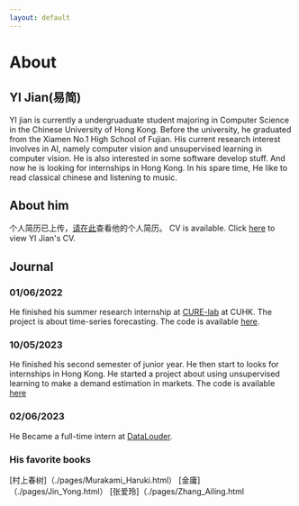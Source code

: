 ```yaml
---
layout: default
---
```

# About

## YI Jian(易简)

YI jian is currently a undergruaduate student majoring in Computer Science in the Chinese University of Hong Kong. Before the university, he graduated from the Xiamen No.1 High School of Fujian.
His current research interest involves in AI, namely computer vision and unsupervised learning in computer vision. He is also interested in some software develop stuff. And now he is looking for internships in Hong Kong.
In his spare time, He like to read classical chinese and listening to music.

## About him

个人简历已上传，[请在此](cv.pdf)查看他的个人简历。
CV is available. Click [here](cv.pdf) to view YI Jian's CV.

## Journal

### 01/06/2022

He finished his summer research internship at [CURE-lab](https://cure-lab.github.io/) at CUHK. The project is about time-series forecasting. The code is available [here](https://github.com/VEWOXIC/REPO_skeleton).

### 10/05/2023

He finished his second semester of junior year. He then start to looks for internships in Hong Kong. He started a project about using unsupervised learning to make a demand estimation in markets. The code is available [here](https://github.com/LIQiushui2427/DeepCI)

### 02/06/2023

He Became a full-time intern at [DataLouder](https://datalouder.com).

### His favorite books

[村上春树]（./pages/Murakami_Haruki.html）
[金庸]（./pages/Jin_Yong.html）
[张爱玲]（./pages/Zhang_Ailing.html
